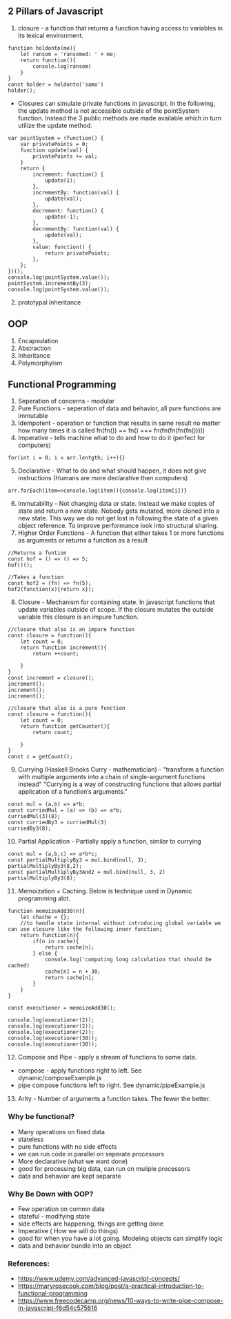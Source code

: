 ## 2 Pillars of Javascript

1. closure - a function that returns a function having access to variables in its lexical environment.

```
function holdonto(me){
    let ransom = 'ransomed: ' + me;
    return function(){
        console.log(ransom)
    }
}
const holder = holdonto('samo')
holder();
```

-   Closures can simulate private functions in javascript. In the following, the update method is not accessible outside of the pointSystem function. Instead the 3 public methods are made available which in turn utilize the update method.

```
var pointSystem = (function() {
    var privatePoints = 0;
    function update(val) {
        privatePoints += val;
    }
    return {
        increment: function() {
            update(1);
        },
        incrementBy: function(val) {
            update(val);
        },
        decrement: function() {
            update(-1);
        },
        decrementBy: function(val) {
            update(val);
        },
        value: function() {
            return privatePoints;
        },
    };
})();
console.log(pointSystem.value());
pointSystem.incrementBy(3);
console.log(pointSystem.value());
```

2. prototypal inheritance

## OOP

1. Encapsulation
2. Abstraction
3. Inheritance
4. Polymorphyism

## Functional Programming

1. Seperation of concerns - modular
2. Pure Functions - seperation of data and behavior, all pure functions are immutable
3. Idempotent - operation or function that results in same result no matter how many times it is called fn(fn()) == fn() === fn(fn(fn(fn(fn()))))
4. Imperative - tells machine what to do and how to do it (perfect for computers)

```
for(int i = 0; i < arr.lentgth; i++){}
```

5. Declarative - What to do and what should happen, it does not give instructions (Humans are more declarative then computers)

```
arr.forEach(item=>console.log(item)){console.log(item[i])}
```

6. Immutablilty - Not changing data or state. Instead we make copies of state and return a new state. Nobody gets mutated, more cloned into a new state. This way we do not get lost in following the state of a given object reference.
   To improve performance look into structural sharing.
7. Higher Order Functions - A function that either takes 1 or more functions as arguments or returns a function as a result

```
//Returns a funtion
const hof = () => () => 5;
hof()();

//Takes a function
const hof2 = (fn) => fn(5);
hof2(function(x){return x});
```

8. Closure - Mechanism for containing state. In javascript functions that update variables outside of scope. If the closure mutates the outside variable this closure is an impure function.

```
//closure that also is an impure function
const closure = function(){
    let count = 0;
    return function increment(){
        return ++count;

    }
}
const increment = closure();
increment();
increment();
increment();

//closure that also is a pure function
const closure = function(){
    let count = 0;
    return function getCounter(){
        return count;

    }
}
const c = getCount();

```

9. Currying (Haskell Brooks Curry - mathematician) - "transform a function with multiple arguments into a chain of single-argument functions instead"
   "Currying is a way of constructing functions that allows partial application of a function’s arguments."

```
const mul = (a,b) => a*b;
const curriedMul = (a) => (b) => a*b;
curriedMul(3)(8);
const curriedBy3 = curriedMul(3)
curriedBy3(8);
```

10. Partial Application - Partially apply a function, similar to currying

```
const mul = (a,b,c) => a*b*c;
const partialMultiplyBy3 = mul.bind(null, 3);
partialMultiplyBy3(8,2);
const partialMultiplyBy3And2 = mul.bind(null, 3, 2)
partialMultiplyBy3(8);
```

11. Memoization = Caching. Below is technique used in Dynamic programming alot.

```
function memoizeAdd30(n){
    let chache = {};
    //to handle state internal without introducing global variable we can use closure like the following inner function;
    return function(n){
        if(n in cache){
            return cache[n];
        } else {
            console.log('computing long calculation that should be cached)
            cache[n] = n + 30;
            return cache[n];
        }
    }
}

const executioner = memoizeAdd30();

console.log(executioner(2));
console.log(executioner(2));
console.log(executioner(2));
console.log(executioner(30));
console.log(executioner(30));

```

12. Compose and Pipe - apply a stream of functions to some data.

-   compose - apply functions right to left. See dynamic/composeExample.js
-   pipe compose functions left to right. See dynamic/pipeExample.js

13. Arity - Number of arguments a function takes. The fewer the better.

### Why be functional?

-   Many operations on fixed data
-   stateless
-   pure functions with no side effects
-   we can run code in parallel on seperate processors
-   More declarative (what we want done)
-   good for processing big data, can run on muliple processors
-   data and behavior are kept separate

### Why Be Down with OOP?

-   Few operation on commn data
-   stateful - modifying state
-   side effects are happening, things are getting done
-   Imperative ( How we will do things)
-   good for when you have a lot going. Modeling objects can simplify logic
-   data and behavior bundle into an object

### References:

-   https://www.udemy.com/advanced-javascript-concepts/
-   https://maryrosecook.com/blog/post/a-practical-introduction-to-functional-programming
-   https://www.freecodecamp.org/news/10-ways-to-write-pipe-compose-in-javascript-f6d54c575616
